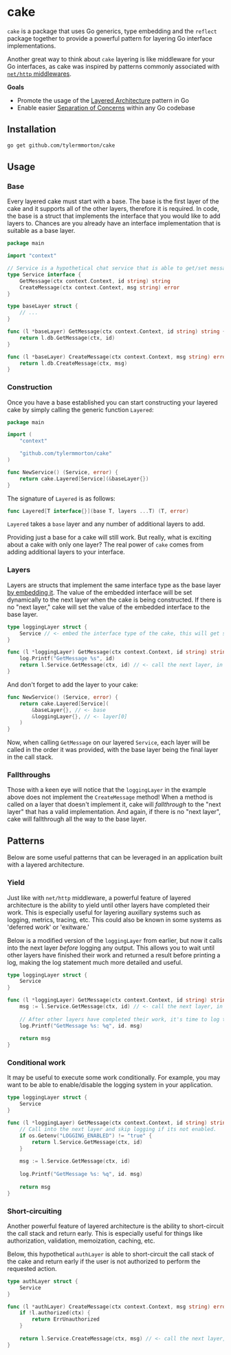# cake

`cake` is a package that uses Go generics, type embedding and the `reflect` package together to provide a powerful pattern for layering Go interface implementations.

Another great way to think about `cake` layering is like middleware for your Go interfaces, as cake was inspired by patterns commonly associated with [`net/http` middlewares](https://pkg.go.dev/net/http#Handler).

**Goals**
- Promote the usage of the [Layered Architecture](https://en.wikipedia.org/wiki/Multitier_architecture) pattern in Go
- Enable easier [Separation of Concerns](https://en.wikipedia.org/wiki/Separation_of_concerns) within any Go codebase

## Installation

```bash
go get github.com/tylermmorton/cake
```

## Usage

### Base

Every layered cake must start with a base. The base is the first layer of the cake and it supports all of the other layers, therefore it is required. In code, the base is a struct that implements the interface that you would like to add layers to. Chances are you already have an interface implementation that is suitable as a base layer.

```go
package main

import "context"

// Service is a hypothetical chat service that is able to get/set messages in a database
type Service interface {
    GetMessage(ctx context.Context, id string) string
    CreateMessage(ctx context.Context, msg string) error
}

type baseLayer struct {
    // ...	
}

func (l *baseLayer) GetMessage(ctx context.Context, id string) string {
    return l.db.GetMessage(ctx, id)
}

func (l *baseLayer) CreateMessage(ctx context.Context, msg string) error {
    return l.db.CreateMessage(ctx, msg)
}
```

### Construction

Once you have a base established you can start constructing your layered cake by simply calling the generic function `Layered`:

```go
package main

import (
    "context"

    "github.com/tylermmorton/cake"
)

func NewService() (Service, error) {
    return cake.Layered[Service](&baseLayer{})
}
```

The signature of `Layered` is as follows:

```go
func Layered[T interface{}](base T, layers ...T) (T, error)
```

`Layered` takes a `base` layer and any number of additional layers to add. 

Providing just a base for a cake will still work. But really, what is exciting about a cake with only one layer? The real power of `cake` comes from adding additional layers to your interface. 

### Layers

Layers are structs that implement the same interface type as the base layer [by embedding it](https://go101.org/article/type-embedding.html). The value of the embedded interface will be set dynamically to the next layer when the cake is being constructed. If there is no "next layer," cake will set the value of the embedded interface to the base layer.

```go
type loggingLayer struct {
    Service // <- embed the interface type of the cake, this will get set dynamically
}

func (l *loggingLayer) GetMessage(ctx context.Context, id string) string {
    log.Printf("GetMessage %s", id)
    return l.Service.GetMessage(ctx, id) // <- call the next layer, in this case: 'baseLayer'
}
```

And don't forget to add the layer to your cake:

```go
func NewService() (Service, error) {
    return cake.Layered[Service](
        &baseLayer{}, // <- base
        &loggingLayer{}, // <- layer[0]
    )
}
```

Now, when calling `GetMessage` on our layered `Service`, each layer will be called in the order it was provided, with the base layer being the final layer in the call stack.

### Fallthroughs

Those with a keen eye will notice that the `loggingLayer` in the example above does not implement the `CreateMessage` method! When a method is called on a layer that doesn't implement it, cake will _fallthrough_ to the "next layer" that has a valid implementation. And again, if there is no "next layer", cake will fallthrough all the way to the base layer.

## Patterns

Below are some useful patterns that can be leveraged in an application built with a layered architecture.

### Yield

Just like with `net/http` middleware, a powerful feature of layered architecture is the ability to yield until other layers have completed their work. This is especially useful for layering auxillary systems such as logging, metrics, tracing, etc. This could also be known in some systems as 'deferred work' or 'exitware.'

Below is a modified version of the `loggingLayer` from earlier, but now it calls into the next layer _before_ logging any output. This allows you to wait until other layers have finished their work and returned a result before printing a log, making the log statement much more detailed and useful.

```go
type loggingLayer struct {
    Service
}

func (l *loggingLayer) GetMessage(ctx context.Context, id string) string {
    msg := l.Service.GetMessage(ctx, id) // <- call the next layer, in this case: 'baseLayer'
	
    // After other layers have completed their work, it's time to log the result
    log.Printf("GetMessage %s: %q", id. msg)
	
    return msg
}
```

### Conditional work

It may be useful to execute some work conditionally. For example, you may want to be able to enable/disable the logging system in your application.

```go
type loggingLayer struct {
    Service
}

func (l *loggingLayer) GetMessage(ctx context.Context, id string) string {
    // Call into the next layer and skip logging if its not enabled.
    if os.Getenv("LOGGING_ENABLED") != "true" {
        return l.Service.GetMessage(ctx, id)
    }
	
    msg := l.Service.GetMessage(ctx, id)
	
    log.Printf("GetMessage %s: %q", id. msg)
	
    return msg
}
```

### Short-circuiting

Another powerful feature of layered architecture is the ability to short-circuit the call stack and return early. This is especially useful for things like authorization, validation, memoization, caching, etc.

Below, this hypothetical `authLayer` is able to short-circuit the call stack of the cake and return early if the user is not authorized to perform the requested action.

```go
type authLayer struct {
    Service
}

func (l *authLayer) CreateMessage(ctx context.Context, msg string) error {
    if !l.authorized(ctx) {
        return ErrUnauthorized
    }
    
    return l.Service.CreateMessage(ctx, msg) // <- call the next layer, in this case: 'baseLayer'
}
```
